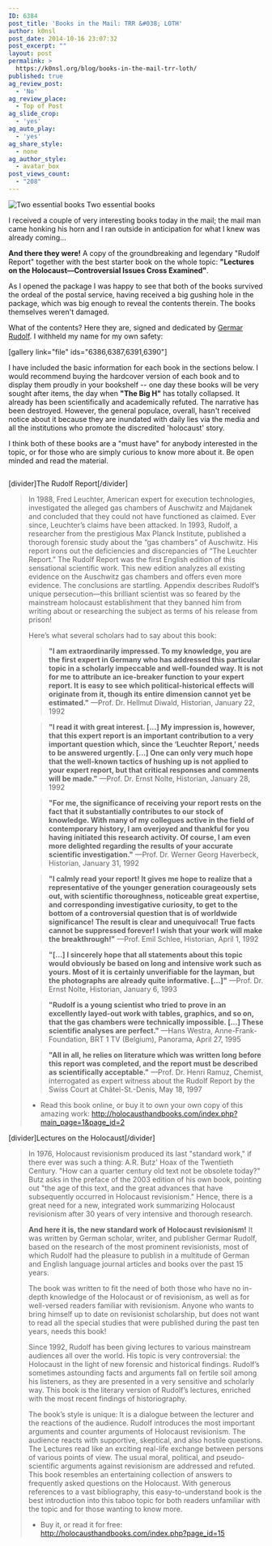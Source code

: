 ```yaml
---
ID: 6384
post_title: 'Books in the Mail: TRR &#038; LOTH'
author: k0nsl
post_date: 2014-10-16 23:07:32
post_excerpt: ""
layout: post
permalink: >
  https://k0nsl.org/blog/books-in-the-mail-trr-loth/
published: true
ag_review_post:
  - 'No'
ag_review_place:
  - Top of Post
ag_slide_crop:
  - 'yes'
ag_auto_play:
  - 'yes'
ag_share_style:
  - none
ag_author_style:
  - avatar_box
post_views_count:
  - "208"
---
```

<div class="centered-image">
<div class="frame-border"></div>
<img src="/blog/k1/themes/hiero/k0nsl_thumb.php?src=https://k0nsl.org/blog/k1/uploads/2014/10/trr-loh06_k0nsl.jpg&amp;w=390&amp;h=250&amp;zc=1&amp;q=100" alt="Two essential books">
<span class="caption-text">Two essential books</span>
</div>

I received a couple of very interesting books today in the mail; the mail man came honking his horn and I ran outside in anticipation for what I knew was already coming...

<strong>And there they were!</strong> A copy of the groundbreaking and legendary "Rudolf Report" together with the best starter book on the whole topic: <strong>"Lectures on the Holocaust—Controversial Issues Cross Examined"</strong>.

As I opened the package I was happy to see that both of the books survived the ordeal of the postal service, having received a big gushing hole in the package, which was big enough to reveal the contents therein. The books themselves weren't damaged.

What of the contents? Here they are, signed and dedicated by <a href="http://germarrudolf.com/" target="_blank">Germar Rudolf</a>. I withheld my name for my own safety:

[gallery link="file" ids="6386,6387,6391,6390"]

I have included the basic information for each book in the sections below. I would recommend buying the hardcover version of each book and to display them proudly in your bookshelf -- one day these books will be very sought after items, the day when <strong>"The Big H"</strong> has totally collapsed. It already has been scientifically and academically refuted. The narrative has been destroyed. However, the general populace, overall, hasn't received notice about it because they are inundated with daily lies via the media and all the institutions who promote the discredited 'holocaust' story.

I think both of these books are a "must have" for anybody interested in the topic, or for those who are simply curious to know more about it. Be open minded and read the material.

<img class='wpml_ico' alt='' src='https://k0nsl.org/blog/k1/plugins/wp-monalisa/icons/wpml_good.gif' />

[divider]The Rudolf Report[/divider]

<blockquote>In 1988, Fred Leuchter, American expert for execution technologies, investigated the alleged gas chambers of Auschwitz and Majdanek and concluded that they could not have functioned as claimed. Ever since, Leuchter’s claims have been attacked. In 1993, Rudolf, a researcher from the prestigious Max Planck Institute, published a thorough forensic study about the “gas chambers” of Auschwitz. His report irons out the deficiencies and discrepancies of “The Leuchter Report.” The Rudolf Report was the first English edition of this sensational scientific work. This new edition analyzes all existing evidence on the Auschwitz gas chambers and offers even more evidence. The conclusions are startling. Appendix describes Rudolf’s unique persecution—this brilliant scientist was so feared by the mainstream holocaust establishment that they banned him from writing about or researching the subject as terms of his release from prison!

Here’s what several scholars had to say about this book:

<blockquote><strong>"I am extraordinarily impressed. To my knowledge, you are the first expert in Germany who has addressed this particular topic in a scholarly impeccable and well-founded way. It is not for me to attribute an ice-breaker function to your expert report. It is easy to see which political-historical effects will originate from it, though its entire dimension cannot yet be estimated."</strong> —Prof. Dr. Hellmut Diwald, Historian, January 22, 1992</blockquote>

<blockquote><strong>"I read it with great interest. [...] My impression is, however, that this expert report is an important contribution to a very important question which, since the ‘Leuchter Report,’ needs to be answered urgently. [...] One can only very much hope that the well-known tactics of hushing up is not applied to your expert report, but that critical responses and comments will be made."</strong> —Prof. Dr. Ernst Nolte, Historian, January 28, 1992</blockquote>

<blockquote><strong>"For me, the significance of receiving your report rests on the fact that it substantially contributes to our stock of knowledge. With many of my collegues active in the field of contemporary history, I am overjoyed and thankful for you having initiated this research activity. Of course, I am even more delighted regarding the results of your accurate scientific investigation."</strong> —Prof. Dr. Werner Georg Haverbeck, Historian, January 31, 1992</blockquote>

<blockquote><strong>"I calmly read your report! It gives me hope to realize that a representative of the younger generation courageously sets out, with scientific thoroughness, noticeable great expertise, and corresponding investigative curiosity, to get to the bottom of a controversial question that is of worldwide significance! The result is clear and unequivocal! True facts cannot be suppressed forever! I wish that your work will make the breakthrough!"</strong> —Prof. Emil Schlee, Historian, April 1, 1992</blockquote>

<blockquote><strong>"[...] I sincerely hope that all statements about this topic would obviously be based on long and intensive work such as yours. Most of it is certainly unverifiable for the layman, but the photographs are already quite informative. [...]"</strong> —Prof. Dr. Ernst Nolte, Historian, January 6, 1993</blockquote>

<blockquote><strong>"Rudolf is a young scientist who tried to prove in an excellently layed-out work with tables, graphics, and so on, that the gas chambers were technically impossible. [...] These scientific analyses are perfect."</strong> —Hans Westra, Anne-Frank-Foundation, BRT 1 TV (Belgium), Panorama, April 27, 1995</blockquote>

<blockquote><strong>"All in all, he relies on literature which was written long before this report was completed, and the report must be described as scientifically acceptable."</strong> —Prof. Dr. Henri Ramuz, Chemist, interrogated as expert witness about the Rudolf Report by the Swiss Court at Châtel-St.-Denis, May 18, 1997</blockquote>

<ul class="list-2">
<li>Read this book online, or buy it to own your own copy of this amazing work: <a href="http://holocausthandbooks.com/index.php?main_page=1&page_id=2" title="The Rudolf Report" target="_blank">http://holocausthandbooks.com/index.php?main_page=1&page_id=2</a></li>
</ul>
</blockquote>

[divider]Lectures on the Holocaust[/divider]

<blockquote>In 1976, Holocaust revisionism produced its last "standard work," if there ever was such a thing: A.R. Butz' Hoax of the Twentieth Century. "How can a quarter century old text not be obsolete today?" Butz asks in the preface of the 2003 edition of his own book, pointing out "the age of this text, and the great advances that have subsequently occurred in Holocaust revisionism." Hence, there is a great need for a new, integrated work summarizing Holocaust revisionism after 30 years of very intensive and thorough research.

<strong>And here it is, the new standard work of Holocaust revisionism!</strong> It was written by German scholar, writer, and publisher Germar Rudolf, based on the research of the most prominent revisionists, most of which Rudolf had the pleasure to publish in a multitude of German and English language journal articles and books over the past 15 years.

The book was written to fit the need of both those who have no in-depth knowledge of the Holocaust or of revisionism, as well as for well-versed readers familiar with revisionism. Anyone who wants to bring himself up to date on revisionist scholarship, but does not want to read all the special studies that were published during the past ten years, needs this book!

Since 1992, Rudolf has been giving lectures to various mainstream audiences all over the world. His topic is very controversial: the Holocaust in the light of new forensic and historical findings. Rudolf’s sometimes astounding facts and arguments fall on fertile soil among his listeners, as they are presented in a very sensitive and scholarly way. This book is the literary version of Rudolf’s lectures, enriched with the most recent findings of historiography.

The book’s style is unique: It is a dialogue between the lecturer and the reactions of the audience. Rudolf introduces the most important arguments and counter arguments of Holocaust revisionism. The audience reacts with supportive, skeptical, and also hostile questions. The Lectures read like an exciting real-life exchange between persons of various points of view. The usual moral, political, and pseudo-scientific arguments against revisionism are addressed and refuted. This book resembles an entertaining collection of answers to frequently asked questions on the Holocaust. With generous references to a vast bibliography, this easy-to-understand book is the best introduction into this taboo topic for both readers unfamiliar with the topic and for those wanting to know more.

<ul class="list-2">
<li>Buy it, or read it for free: <a href="http://holocausthandbooks.com/index.php?page_id=15" title="Lectures on the Holocaust" target="_blank">http://holocausthandbooks.com/index.php?page_id=15</a></li>
</ul>
</blockquote>